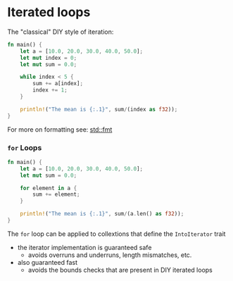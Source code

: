 # Iterated loops

The "classical" DIY style of iteration:

```rust
fn main() {
    let a = [10.0, 20.0, 30.0, 40.0, 50.0];
    let mut index = 0;
    let mut sum = 0.0;

    while index < 5 {
        sum += a[index];
        index += 1;
    }

    println!("The mean is {:.1}", sum/(index as f32));
}
```

For more on formatting see: [std::fmt](https://web.mit.edu/rust-lang_v1.25/arch/amd64_ubuntu1404/share/doc/rust/html/std/fmt/index.html)

### `for` Loops

```rust
fn main() {
    let a = [10.0, 20.0, 30.0, 40.0, 50.0];
    let mut sum = 0.0;

    for element in a {
        sum += element;
    }

    println!("The mean is {:.1}", sum/(a.len() as f32));
}
```

The `for` loop can be applied to collextions that define the `IntoIterator` trait
- the iterator implementation is guaranteed safe
  - avoids overruns and underruns, length mismatches, etc.
- also guaranteed fast
  - avoids the bounds checks that are present in DIY iterated loops




